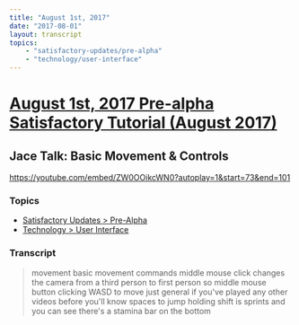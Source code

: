 ```yaml
---
title: "August 1st, 2017"
date: "2017-08-01"
layout: transcript
topics: 
    - "satisfactory-updates/pre-alpha"
    - "technology/user-interface"
---
```

# [August 1st, 2017 Pre-alpha Satisfactory Tutorial (August 2017)](../2017-08-01.md)
## Jace Talk: Basic Movement & Controls
https://youtube.com/embed/ZW0OOikcWN0?autoplay=1&start=73&end=101
### Topics
* [Satisfactory Updates > Pre-Alpha](../topics/satisfactory-updates/pre-alpha.md)
* [Technology > User Interface](../topics/technology/user-interface.md)

### Transcript

> movement basic movement commands middle
> mouse click changes the camera from a
> third person to first person so middle
> mouse button clicking WASD to move just
> general if you've played any other
> videos before you'll know spaces to jump
> holding shift is sprints and you can see
> there's a stamina bar on the bottom
